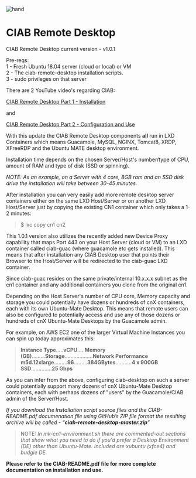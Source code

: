 ![hand](https://user-images.githubusercontent.com/1682855/48496677-8db69f80-e800-11e8-9fda-44b6fa830c04.png)

# CIAB Remote Desktop

CIAB Remote Desktop current version - v1.0.1 

Pre-reqs:  
1 - Fresh Ubuntu 18.04 server (cloud or local) or VM  
2 - The ciab-remote-desktop installation scripts.  
3 - sudo privileges on that server  

There are 2 YouTube video's regarding CIAB:

[CIAB Remote Desktop Part 1 - Installation](https://www.youtube.com/watch?v=d361lS0FH8Y&t=1070s)

and

[CIAB Remote Desktop Part 2 - Configuration and Use](https://www.youtube.com/watch?v=dotc5I2z9mI)

With this update the CIAB Remote Desktop components **all** run in LXD Containers which means Guacamole, MySQL, NGINX, Tomcat8, XRDP, XFreeRDP and the Ubuntu MATE desktop environment.

Installation time depends on the chosen Server/Host's number/type of CPU, amount of RAM and type of disk (SSD or spinning).  

*NOTE:  As an example, on a Server with 4 core, 8GB ram and an SSD disk drive the installation will take between 30-45 minutes.*

After installation you can very easily add more remote desktop server containers either on the same LXD Host/Server or on another LXD Host/Server just by copying the existing CN1 container which only takes a 1-2 minutes:

> $ lxc copy cn1 cn2 

This 1.0.1 version also utilizes the recently added new Device Proxy capability that maps Port 443 on your Host Server (cloud or VM) to an LXD container called ciab-guac (where guacamole etc gets installed).   This means that after installation any CIAB Desktop user that points their Browser to the Host/Server will be redirected to the ciab-guac LXD container.

Since ciab-guac resides on the same private/internal 10.x.x.x subnet as the cn1 container and any additional containers you clone from the original cn1.   

Depending on the Host Server's number of CPU core, Memory capacity and storage you could potentially have dozens or hundreds of cnX containers, each with its own Ubuntu-Mate Desktop.   This means that remote users can also be configured to potentially access and use any of those dozens or hundreds of cnX Ubuntu-Mate Desktops by the Guacamole admin.

For example, on AWS EC2 one of the larger Virtual Machine Instances you can spin up today approximates this:

> **Instance Type**.....**vCPU**.....**Memory (GB)**.........**Storage**...................**Network Performance**  
> **m5d.12xlarge**.........**96**.........**384GBytes**...........**4 x 900GB SSD**..............**25 Gbps**

As you can infer from the above, configuring ciab-desktop on such a server could potentially support many dozens of cnX Ubuntu-Mate Desktop containers, each with perhaps dozens of "users" by the Guacamole/CIAB admin of the Server/Host.

_If you download the Installation script source files and the CIAB-README.pdf documenation file using GitHub’s ZIP file format the resulting archive will be called - “**ciab-remote-desktop-master.zip**”_

> NOTE:  *In mk-cn1-environment.sh there are commented-out sections that show what you need to do if you'd prefer a Desktop Environment (DE) other than Ubuntu-Mate.   Included are xubuntu (xfce4) and budgie DE.*

**Please refer to the CIAB-README.pdf file for more complete documentation on installation and use.**
 
